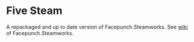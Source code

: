 # Five Steam

A repackaged and up to date version of Facepunch.Steamworks.
See [wiki](https://wiki.facepunch.com/steamworks/) of Facepunch.Steamworks.
